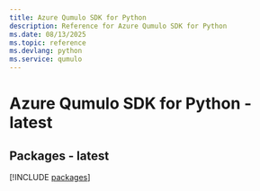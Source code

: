 ```yaml
---
title: Azure Qumulo SDK for Python
description: Reference for Azure Qumulo SDK for Python
ms.date: 08/13/2025
ms.topic: reference
ms.devlang: python
ms.service: qumulo
---
```

# Azure Qumulo SDK for Python - latest
## Packages - latest
[!INCLUDE [packages](qumulo-index.md)]